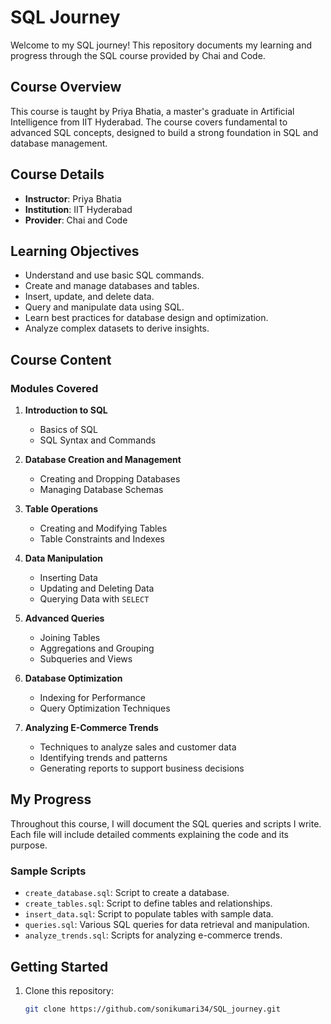# SQL Journey

Welcome to my SQL journey! This repository documents my learning and progress through the SQL course provided by Chai and Code.

## Course Overview

This course is taught by Priya Bhatia, a master's graduate in Artificial Intelligence from IIT Hyderabad. The course covers fundamental to advanced SQL concepts, designed to build a strong foundation in SQL and database management.

## Course Details

- **Instructor**: Priya Bhatia
- **Institution**: IIT Hyderabad
- **Provider**: Chai and Code

## Learning Objectives

- Understand and use basic SQL commands.
- Create and manage databases and tables.
- Insert, update, and delete data.
- Query and manipulate data using SQL.
- Learn best practices for database design and optimization.
- Analyze complex datasets to derive insights.

## Course Content

### Modules Covered

1. **Introduction to SQL**
   - Basics of SQL
   - SQL Syntax and Commands

2. **Database Creation and Management**
   - Creating and Dropping Databases
   - Managing Database Schemas

3. **Table Operations**
   - Creating and Modifying Tables
   - Table Constraints and Indexes

4. **Data Manipulation**
   - Inserting Data
   - Updating and Deleting Data
   - Querying Data with `SELECT`

5. **Advanced Queries**
   - Joining Tables
   - Aggregations and Grouping
   - Subqueries and Views

6. **Database Optimization**
   - Indexing for Performance
   - Query Optimization Techniques

7. **Analyzing E-Commerce Trends**
   - Techniques to analyze sales and customer data
   - Identifying trends and patterns
   - Generating reports to support business decisions

## My Progress

Throughout this course, I will document the SQL queries and scripts I write. Each file will include detailed comments explaining the code and its purpose.

### Sample Scripts

- `create_database.sql`: Script to create a database.
- `create_tables.sql`: Script to define tables and relationships.
- `insert_data.sql`: Script to populate tables with sample data.
- `queries.sql`: Various SQL queries for data retrieval and manipulation.
- `analyze_trends.sql`: Scripts for analyzing e-commerce trends.

## Getting Started

1. Clone this repository:
   ```bash
   git clone https://github.com/sonikumari34/SQL_journey.git


